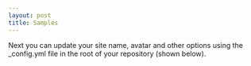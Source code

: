 ```yaml
---
layout: post
title: Samples
---
```


Next you can update your site name, avatar and other options using the \_config.yml file in the root of your repository (shown below).
